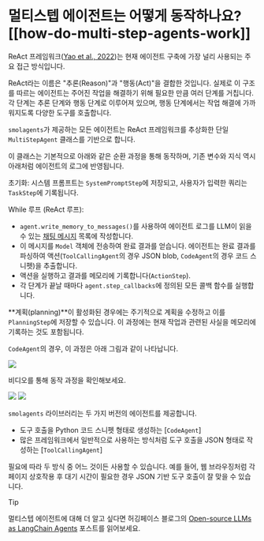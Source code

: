 # 멀티스텝 에이전트는 어떻게 동작하나요?[[how-do-multi-step-agents-work]]

ReAct 프레임워크([Yao et al., 2022](https://huggingface.co/papers/2210.03629))는 현재 에이전트 구축에 가장 널리 사용되는 주요 접근 방식입니다.

ReAct라는 이름은 "추론(Reason)"과 "행동(Act)"을 결합한 것입니다. 실제로 이 구조를 따르는 에이전트는 주어진 작업을 해결하기 위해 필요한 만큼 여러 단계를 거칩니다. 각 단계는 추론 단계와 행동 단계로 이루어져 있으며, 행동 단계에서는 작업 해결에 가까워지도록 다양한 도구를 호출합니다.

`smolagents`가 제공하는 모든 에이전트는 ReAct 프레임워크를 추상화한 단일 `MultiStepAgent` 클래스를 기반으로 합니다.

이 클래스는 기본적으로 아래와 같은 순환 과정을 통해 동작하며, 기존 변수와 지식 역시 아래처럼 에이전트의 로그에 반영됩니다.

초기화: 시스템 프롬프트는 `SystemPromptStep`에 저장되고, 사용자가 입력한 쿼리는 `TaskStep`에 기록됩니다.

While 루프 (ReAct 루프):

- `agent.write_memory_to_messages()`를 사용하여 에이전트 로그를 LLM이 읽을 수 있는 [채팅 메시지](https://huggingface.co/docs/transformers/en/chat_templating) 목록에 작성합니다.
- 이 메시지를 `Model` 객체에 전송하여 완료 결과를 얻습니다. 에이전트는 완료 결과를 파싱하여 액션(`ToolCallingAgent`의 경우 JSON blob, `CodeAgent`의 경우 코드 스니펫)을 추출합니다.
- 액션을 실행하고 결과를 메모리에 기록합니다(`ActionStep`).
- 각 단계가 끝날 때마다 `agent.step_callbacks`에 정의된 모든 콜백 함수를 실행합니다.

**계획(planning)**이 활성화된 경우에는 주기적으로 계획을 수정하고 이를 `PlanningStep`에 저장할 수 있습니다. 이 과정에는 현재 작업과 관련된 사실을 메모리에 기록하는 것도 포함됩니다.

`CodeAgent`의 경우, 이 과정은 아래 그림과 같이 나타납니다.

<div class="flex justify-center">
    <img
        src="https://huggingface.co/datasets/huggingface/documentation-images/resolve/main/smolagents/codeagent_docs.png"
    />
</div>

비디오를 통해 동작 과정을 확인해보세요.

<div class="flex justify-center">
    <img
        class="block dark:hidden"
        src="https://huggingface.co/datasets/huggingface/documentation-images/resolve/main/transformers/Agent_ManimCE.gif"
    />
    <img
        class="hidden dark:block"
        src="https://huggingface.co/datasets/huggingface/documentation-images/resolve/main/transformers/Agent_ManimCE.gif"
    />
</div>

`smolagents` 라이브러리는 두 가지 버전의 에이전트를 제공합니다.
- 도구 호출을 Python 코드 스니펫 형태로 생성하는 [`CodeAgent`]
- 많은 프레임워크에서 일반적으로 사용하는 방식처럼 도구 호출을 JSON 형태로 작성하는 [`ToolCallingAgent`]

필요에 따라 두 방식 중 어느 것이든 사용할 수 있습니다. 예를 들어, 웹 브라우징처럼 각 페이지 상호작용 후 대기 시간이 필요한 경우 JSON 기반 도구 호출이 잘 맞을 수 있습니다.

> [!TIP]
> 멀티스텝 에이전트에 대해 더 알고 싶다면 허깅페이스 블로그의 [Open-source LLMs as LangChain Agents](https://huggingface.co/blog/open-source-llms-as-agents) 포스트를 읽어보세요.